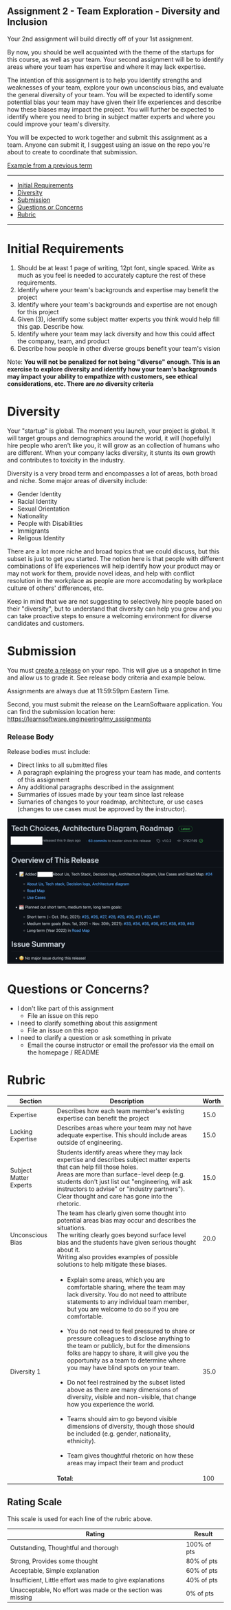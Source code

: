 Assignment 2 - Team Exploration - Diversity and Inclusion
---

Your 2nd assignment will build directly off of your 1st assignment.

By now, you should be well acquainted with the theme of the startups for this course, as well as your team. Your second assignment will be to identify areas where your team has expertise and where it may lack expertise.

The intention of this assignment is to help you identify strengths and weaknesses of your team, explore your own unconscious bias, and evaluate the general diversity of your team. You will be expected to identify some potential bias your team may have given their life experiences and describe how these biases may impact the project. You will further be expected to identify where you need to bring in subject matter experts and where you could improve your team's diversity.

You will be expected to work together and submit this assignment as a team. Anyone can submit it, I suggest using an issue on the repo you're about to create to coordinate that submission.

[Example from a previous term](https://github.com/dcsil/klutch/blob/4f648f62a4a6a84d3fd87b92969584d288f0e0e2/team/diversity.md)

---

- [Initial Requirements](#initial-requirements)
- [Diversity](#diversity)
- [Submission](#submission)
- [Questions or Concerns](#questions-or-concerns)
- [Rubric](#rubric)

---

# Initial Requirements

1. Should be at least 1 page of writing, 12pt font, single spaced. Write as much as you feel is needed to accurately capture the rest of these requirements.
2. Identify where your team's backgrounds and expertise may benefit the project
3. Identify where your team's backgrounds and expertise are not enough for this project
4. Given (3), identify some subject matter experts you think would help fill this gap. Describe how.
5. Identify where your team may lack diversity and how this could affect the company, team, and product
7. Describe how people in other diverse groups benefit your team's vision

Note: **You will not be penalized for not being "diverse" enough. This is an exercise to explore diversity and identify how your team's backgrounds may impact your ability to empathize with customers, see ethical considerations, etc. There are _no_ diversity criteria**

# Diversity

Your "startup" is global. The moment you launch, your project is global. It will target groups and demographics around the world, it will (hopefully) hire people who aren't like you, it will grow as an collection of humans who are different. When your company lacks diversity, it stunts its own growth and contributes to toxicity in the industry.

Diversity is a very broad term and encompasses a lot of areas, both broad and niche. Some major areas of diversity include:

 - Gender Identity
 - Racial Identity
 - Sexual Orientation
 - Nationality
 - People with Disabilities
 - Immigrants
 - Religous Identity

There are a lot more niche and broad topics that we could discuss, but this subset is just to get you started. The notion here is that people with different combinations of life experiences will help identify how your product may or may not work for them, provide novel ideas, and help with conflict resolution in the workplace as people are more accomodating by workplace culture of others' differences, etc.

Keep in mind that we are not suggesting to selectively hire people based on their "diversity", but to understand that diversity can help you grow and you can take proactive steps to ensure a welcoming environment for diverse candidates and customers.

# Submission

You must [create a release](https://help.github.com/en/articles/creating-releases) on your repo.
This will give us a snapshot in time and allow us to grade it. See release body criteria and example below.

Assignments are always due at 11:59:59pm Eastern Time.

Second, you must submit the release on the LearnSoftware application. You can find the submission location here: https://learnsoftware.engineering/my_assignments

### Release Body

Release bodies must include:
- Direct links to all submitted files
- A paragraph explaining the progress your team has made, and contents of this assignment
- Any additional paragraphs described in the assignment
- Summaries of issues made by your team since last release
- Sumaries of changes to your roadmap, architecture, or use cases (changes to use cases must be approved by the instructor).

![Example Release](./img/release.png)
 
# Questions or Concerns?
 
 - I don't like part of this assignment
   - File an issue on this repo
 - I need to clarify something about this assignment
   - File an issue on this repo
 - I need to clarify a question or ask something in private
   - Email the course instructor or email the professor via the email on the homepage / README
 
# Rubric
 
<!-- RUBRIC START --> 

| Section | Description | Worth |
| --- | --- | --- |
| Expertise | Describes how each team member's existing expertise can benefit the project | 15.0 |
| Lacking Expertise | Describes areas where your team may not have adequate expertise. This should include areas outside of engineering. | 15.0 |
| Subject Matter Experts | Students identify areas where they may lack expertise and describes subject matter experts that can help fill those holes.<br>Areas are more than surface-level deep (e.g. students don't just list out "engineering, will ask instructors to advise" or "industry partners"). Clear thought and care has gone into the rhetoric. | 15.0 |
| Unconscious Bias | The team has clearly given some thought into potential areas bias may occur and describes the situations.<br>The writing clearly goes beyond surface level bias and the students have given serious thought about it.<br>Writing also provides examples of possible solutions to help mitigate these biases. | 20.0 |
| Diversity 1 | <ul><li>Explain some areas, which you are comfortable sharing, where the team may lack diversity. You do not need to attribute statements to any individual team member, but you are welcome to do so if you are comfortable.</li><br><li>You do not need to feel pressured to share or pressure colleagues to disclose anything to the team or publicly, but for the dimensions folks are happy to share, it will give you the opportunity as a team to determine where you may have blind spots on your team.</li><br><li>Do not feel restrained by the subset listed above as there are many dimensions of diversity, visible and non-visible, that change how you experience the world.</li><br><li>Teams should aim to go beyond visible dimensions of diversity, though those should be included (e.g. gender, nationality, ethnicity).</li><br><li>Team gives thoughtful rhetoric on how these areas may impact their team and product</li></ul> | 35.0 |
| | **Total:** | 100 |

 <!-- RUBRIC END -->

## Rating Scale

This scale is used for each line of the rubric above.


| Rating | Result |
| --- | --- |
| Outstanding, Thoughtful and thorough | 100% of pts | 
| Strong, Provides some thought | 80% of pts |
| Acceptable, Simple explanation | 60% of pts |
| Insufficient, Little effort was made to give explanations | 40% of pts |
| Unacceptable, No effort was made or the section was missing | 0% of pts |
